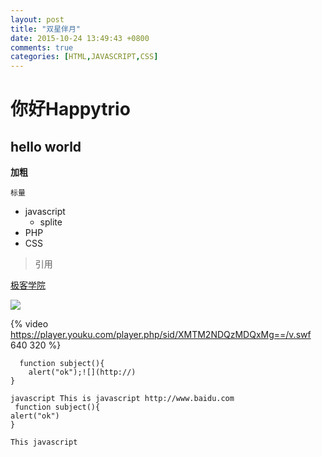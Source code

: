 ```yaml
---
layout: post
title: "双星伴月"
date: 2015-10-24 13:49:43 +0800
comments: true
categories: [HTML,JAVASCRIPT,CSS]
---
```


# 你好Happytrio
## hello world

**加粗**

`标量`

- javascript 
	- splite
- PHP
- CSS

>引用

[极客学院](http://www.jikexueyuan.com)

![](http://i.imgur.com/flbsCRi.jpg)

{% video https://player.youku.com/player.php/sid/XMTM2NDQzMDQxMg==/v.swf 640 320 %}

```
  function subject(){
    alert("ok");![](http://)
}
```
    javascript This is javascript http://www.baidu.com
     function subject(){
    alert("ok")
    }

 `This javascript`